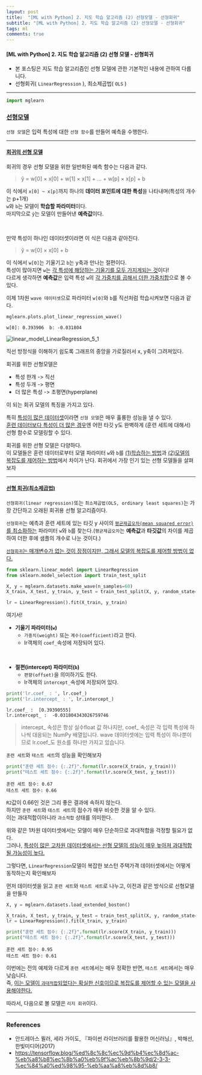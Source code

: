 ```yaml
---
layout: post
title:  "[ML with Python] 2. 지도 학습 알고리즘 (2) 선형모델 - 선형회귀"
subtitle: "[ML with Python] 2. 지도 학습 알고리즘 (2) 선형모델 - 선형회귀"
tags: ml
comments: true
---
```

#### [ML with Python] 2. 지도 학습 알고리즘 (2) 선형 모델 - 선형회귀

- 본 포스팅은 지도 학습 알고리즘인 선형 모델에 관한 기본적인 내용에 관하여 다룹니다.
- 선형회귀( `LinearRegression` ),  최소제곱법( `OLS` )

___

```python
import mglearn
```

### <u>선형모델</u>

`선형 모델`은 입력 특성에 대한 `선형 함수`를 만들어 예측을 수행한다.

---

#### <u>회귀의 선형 모델</u>

회귀의 경우 선형 모델을 위한 일반화된 예측 함수는 다음과 같다.

> ŷ = w[0] × x[0] + w[1] × x[1] + … + w[p] × x[p] + b

이 식에서 `x[0] ~ x[p]`까지 하나의 <b>데이터 포인트에 대한 특성</b>을 나타내며(특성의 개수는 p+1개)<br>
`w`와 `b`는 모델이 <b>학습할 파라미터</b>이다.<br>
마지막으로 `ŷ`는 모델이 만들어낸 <b>예측값</b>이다.

<br>

만약 특성이 하나인 데이터셋이라면 이 식은 다음과 같아진다.

> ŷ = w[0] × x[0] + b

이 식에서 `w[0]`는 기울기고 `b`는 y축과 만나는 절편이다.<br>
특성이 많아지면 `w`는 <u>각 특성에 해당하는 기울기를 모두 가지게되는 것</u>이다!<br>
다르게 생각하면 <b>예측값</b>은 입력 특성 `w`의 <u>각 가중치를 곱해서 더한 가중치합</u>으로 볼 수 있다. 

이제 1차원 `wave 데이터셋`으로 파라미터 `w[0]`와 `b`를 직선처럼 학습시켜보면 다음과 같다.


```python
mglearn.plots.plot_linear_regression_wave()
```

    w[0]: 0.393906  b: -0.031804
    


    
![linear_model_LinearRegression_5_1](https://user-images.githubusercontent.com/53929665/98557517-aa024f80-22e7-11eb-81eb-7df7ada9a6cf.png)

    


직선 방정식을 이해하기 쉽도록 그래프의 중앙을 가로질러서 x, y축이 그려져있다.<br>

회귀를 위한 선형모델은

- 특성 한개 -> 직선
- 특성 두개 -> 평면
- 더 많은 특성 -> 초평면(hyperplane)

이 되는 회귀 모델의 특징을 가지고 있다.

특히 <u>특성이 많은 데이터셋</u>이라면 `선형 모델`은 매우 휼륭한 성능을 낼 수 있다.<br>
<u>훈련 데이터보다 특성이 더 많은 경우</u>엔 어떤 타깃 y도 완벽하게 (훈련 세트에 대해서) 선형 함수로 모델링할 수 있다.

회귀를 위한 선형 모델은 다양하다.<br>
이 모델들은 훈련 데이터로부터 모델 파라미터 `w`와 `b`를 <u>(1)학습하는 방법</u>과 <u>(2)모델의 복잡도를 제어하는 방법</u>에서 차이가 난다. 회귀에서 가장 인기 있는 선형 모델들을 살펴보자

---

#### <u>선형 회귀(최소제곱법)</u>

`선형회귀(linear regression)`또는 `최소제곱법(OLS, ordinary least squares)`는 가장 간단하고 오래된 회귀용 선형 알고리즘이다.<br>

`선형회귀`는 예측과 훈련 세트에 있는 타깃 y 사이의 <u>`평균제곱오차(mean squared error)`를 최소화하는</u> 파라미터 `w`와 `b`를 찾는다.(`평균제곱오차`는 <b>예측값</b>과 <b>타깃값</b>의 차이를 제곱하여 더한 후에 샘플의 개수로 나눈 것이다.) 

<u>`선형회귀`는 매개변수가 없는 것이 장점이지만, 그래서 모델의 복잡도를 제어할 방법이 없다.</u>


```python
from sklearn.linear_model import LinearRegression
from sklearn.model_selection import train_test_split

X, y = mglearn.datasets.make_wave(n_samples=60)
X_train, X_test, y_train, y_test = train_test_split(X, y, random_state=42)

lr = LinearRegression().fit(X_train, y_train)
```

여기서!<br>
- <b>기울기 파라미터(`w`)</b>
    - `가중치(weight)` 또는 `계수(coefficient)`라고 한다. 
    - Ir객체의 `coef_`속성에 저장되어 있다.

<br>

- <b>절편(intercept) 파라미터(`b`)</b>
    - `편향(offset)`을 의미하기도 한다.
    - Ir객체의 `intercept_`속성에 저장되어 있다.


```python
print('lr.coef_ : ', lr.coef_)
print('lr.intercept_ : ', lr.intercept_)
```

    lr.coef_ :  [0.39390555]
    lr.intercept_ :  -0.031804343026759746
    

> intercept_ 속성은 항상 실수float 값 하나지만, coef_ 속성은 각 입력 특성에 하나씩 대응되는 NumPy 배열입니다. wave 데이터셋에는 입력 특성이 하나뿐이므로 lr.coef_도 원소를 하나만 가지고 있습니다.

`훈련 세트`와 `테스트 세트`의 성능을 확인해보자


```python
print("훈련 세트 점수: {:.2f}".format(lr.score(X_train, y_train)))
print("테스트 세트 점수: {:.2f}".format(lr.score(X_test, y_test)))
```

    훈련 세트 점수: 0.67
    테스트 세트 점수: 0.66
    

`R2`값이 0.66인 것은 그리 좋은 결과에 속하지 않는다.<br>
하지만 `훈련 세트`와 `테스트 세트`의 점수가 매우 비슷한 것을 알 수 있다.<br>
이는 과대적합이아니라 `과소적합` 상태를 의미한다.

위와 같은 1차원 데이터셋에서는 모델이 매우 단순하므로 과대적합을 걱정할 필요가 없다.<br>
그러나, <u>특성이 많은 고차원 데이터셋에서는 선형 모델의 성능이 매우 높아져 과대적합될 가능성이 높다.</u>

그렇다면, `LinearRegression`모델이 복잡한 보스턴 주택가격 데이터셋에서는 어떻게 동작하는지 확인해보자

먼저 데이터셋을 읽고 `훈련 세트`와 `테스트 세트`로 나누고, 이전과 같은 방식으로 선형모델을 만들자


```python
X, y = mglearn.datasets.load_extended_boston()

X_train, X_test, y_train, y_test = train_test_split(X, y, random_state=0)
lr = LinearRegression().fit(X_train, y_train)
```


```python
print("훈련 세트 점수: {:.2f}".format(lr.score(X_train, y_train)))
print("테스트 세트 점수: {:.2f}".format(lr.score(X_test, y_test)))
```

    훈련 세트 점수: 0.95
    테스트 세트 점수: 0.61
    

이번에는 전의 예제와 다르게 `훈련 세트`에서는 매우 정확한 반면, `테스트 세트`에서는 매우 낮습니다.<br>
즉, <u>이는 모델이 `과대적합`되었다는 확실한 신호이므로 복잡도를 제어할 수 있는 모델을 사용해야한다.</u>

따라서, 다음으로 볼 모델은 `리지 회귀`이다.

---

### References

- 안드레아스 뮐러, 세라 가이도, 『파이썬 라이브러리를 활용한 머신러닝』, 박해선, 한빛미디어(2017)
- https://tensorflow.blog/%ed%8c%8c%ec%9d%b4%ec%8d%ac-%eb%a8%b8%ec%8b%a0%eb%9f%ac%eb%8b%9d/2-3-3-%ec%84%a0%ed%98%95-%eb%aa%a8%eb%8d%b8/

